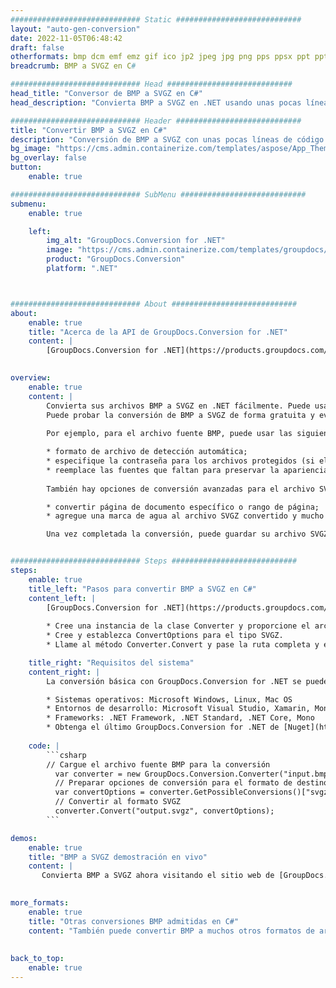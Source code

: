 ```yaml
---
############################# Static ############################
layout: "auto-gen-conversion"
date: 2022-11-05T06:48:42
draft: false
otherformats: bmp dcm emf emz gif ico jp2 jpeg jpg png pps ppsx ppt pptx psb psd svg svgz tga tif tiff webp wmf wmz
breadcrumb: BMP a SVGZ en C#

############################# Head ############################
head_title: "Conversor de BMP a SVGZ en C#"
head_description: "Convierta BMP a SVGZ en .NET usando unas pocas líneas de código. Utilice la API de conversión de documentos de GroupDocs para convertir más de 160 formatos de archivo."

############################# Header ############################
title: "Convertir BMP a SVGZ en C#"
description: "Conversión de BMP a SVGZ con unas pocas líneas de código .NET"
bg_image: "https://cms.admin.containerize.com/templates/aspose/App_Themes/V3/images/bg/header1.png"
bg_overlay: false
button:
    enable: true

############################# SubMenu ############################
submenu:
    enable: true

    left:
        img_alt: "GroupDocs.Conversion for .NET"
        image: "https://cms.admin.containerize.com/templates/groupdocs/images/product-logos/90x90-noborder/groupdocs-conversion-net.png"
        product: "GroupDocs.Conversion"
        platform: ".NET"



############################# About ############################
about:
    enable: true
    title: "Acerca de la API de GroupDocs.Conversion for .NET"
    content: |
        [GroupDocs.Conversion for .NET](https://products.groupdocs.com/conversion/net/) se puede usar para convertir Microsoft Word, Excel, PowerPoint, PDF, Visio y otros formatos. GroupDocs.Conversion es una API independiente que es adecuada para sistemas internos y de back-end donde se requiere un alto rendimiento. No depende de ningún software como Microsoft u Open Office.
    

overview:
    enable: true
    content: |
        Convierta sus archivos BMP a SVGZ en .NET fácilmente. Puede usar solo un par de líneas de código C# en cualquier plataforma de su elección, como Windows, Linux, macOS.
        Puede probar la conversión de BMP a SVGZ de forma gratuita y evaluar la calidad de los resultados de la conversión. Junto con los escenarios de conversión de archivos simples, puede probar opciones más avanzadas para cargar el archivo de origen BMP y para guardar el resultado de salida SVGZ. 
        
        Por ejemplo, para el archivo fuente BMP, puede usar las siguientes opciones de carga:

        * formato de archivo de detección automática;
        * especifique la contraseña para los archivos protegidos (si el formato de archivo lo admite);
        * reemplace las fuentes que faltan para preservar la apariencia del documento.
        
        También hay opciones de conversión avanzadas para el archivo SVGZ:

        * convertir página de documento específico o rango de página;
        * agregue una marca de agua al archivo SVGZ convertido y mucho más.

        Una vez completada la conversión, puede guardar su archivo SVGZ en la ruta del archivo local o en cualquier almacenamiento de terceros como FTP, Amazon S3, Google Drive, Dropbox, etc. Tenga en cuenta que para convertir BMP a SVGZ no es necesario instalar ningún software adicional, como MS Office, Open Office, Adobe Acrobat Reader, etc.


############################# Steps ############################
steps:
    enable: true
    title_left: "Pasos para convertir BMP a SVGZ en C#"
    content_left: |
        [GroupDocs.Conversion for .NET](https://products.groupdocs.com/conversion/net/) facilita a los desarrolladores convertir un archivo BMP a SVGZ con unas pocas líneas de código.
        
        * Cree una instancia de la clase Converter y proporcione el archivo BMP con la ruta completa
        * Cree y establezca ConvertOptions para el tipo SVGZ.
        * Llame al método Converter.Convert y pase la ruta completa y el formato (SVGZ) como parámetro

    title_right: "Requisitos del sistema"
    content_right: |
        La conversión básica con GroupDocs.Conversion for .NET se puede realizar en unos pocos pasos simples. Nuestras API son compatibles con todas las principales plataformas y sistemas operativos. Antes de ejecutar el código a continuación, asegúrese de tener instalados los siguientes requisitos previos en su sistema.

        * Sistemas operativos: Microsoft Windows, Linux, Mac OS
        * Entornos de desarrollo: Microsoft Visual Studio, Xamarin, MonoDevelop
        * Frameworks: .NET Framework, .NET Standard, .NET Core, Mono
        * Obtenga el último GroupDocs.Conversion for .NET de [Nuget](https://www.nuget.org/packages/groupdocs.conversion)
         
    code: |
        ```csharp    
        // Cargue el archivo fuente BMP para la conversión
          var converter = new GroupDocs.Conversion.Converter("input.bmp");
          // Preparar opciones de conversión para el formato de destino SVGZ
          var convertOptions = converter.GetPossibleConversions()["svgz"].ConvertOptions;
          // Convertir al formato SVGZ
          converter.Convert("output.svgz", convertOptions);
        ```

demos:
    enable: true
    title: "BMP a SVGZ demostración en vivo"
    content: |
       Convierta BMP a SVGZ ahora visitando el sitio web de [GroupDocs.Conversion App](https://products.groupdocs.app/conversion/family). La demostración en línea tiene las siguientes ventajas
          

more_formats:
    enable: true
    title: "Otras conversiones BMP admitidas en C#"
    content: "También puede convertir BMP a muchos otros formatos de archivo. Consulte la lista a continuación."
       
       
back_to_top:
    enable: true
---
```

